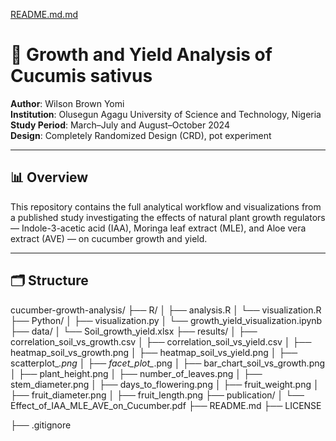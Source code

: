 [README.md.md](https://github.com/user-attachments/files/22238992/README.md.md)
# 🥒 Growth and Yield Analysis of Cucumis sativus

**Author**: Wilson Brown Yomi  
**Institution**: Olusegun Agagu University of Science and Technology, Nigeria  
**Study Period**: March–July and August–October 2024  
**Design**: Completely Randomized Design (CRD), pot experiment

---

## 📊 Overview

This repository contains the full analytical workflow and visualizations from a published study investigating the effects of natural plant growth regulators — Indole-3-acetic acid (IAA), Moringa leaf extract (MLE), and Aloe vera extract (AVE) — on cucumber growth and yield.

---

## 🗂️ Structure
cucumber-growth-analysis/
├── R/
│   ├── analysis.R
│   └── visualization.R
├── Python/
│   ├── visualization.py
│   └── growth_yield_visualization.ipynb
├── data/
│   └── Soil_growth_yield.xlsx
├── results/
│   ├── correlation_soil_vs_growth.csv
│   ├── correlation_soil_vs_yield.csv
│   ├── heatmap_soil_vs_growth.png
│   ├── heatmap_soil_vs_yield.png
│   ├── scatterplot_*.png
│   ├── facet_plot_*.png
│   ├── bar_chart_soil_vs_growth.png
│   ├── plant_height.png
│   ├── number_of_leaves.png
│   ├── stem_diameter.png
│   ├── days_to_flowering.png
│   ├── fruit_weight.png
│   ├── fruit_diameter.png
│   ├── fruit_length.png
├── publication/
│   └── Effect_of_IAA_MLE_AVE_on_Cucumber.pdf
├── README.md
├── LICENSE

├── .gitignore
